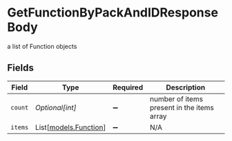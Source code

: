 # GetFunctionByPackAndIDResponseBody

a list of Function objects


## Fields

| Field                                          | Type                                           | Required                                       | Description                                    |
| ---------------------------------------------- | ---------------------------------------------- | ---------------------------------------------- | ---------------------------------------------- |
| `count`                                        | *Optional[int]*                                | :heavy_minus_sign:                             | number of items present in the items array     |
| `items`                                        | List[[models.Function](../models/function.md)] | :heavy_minus_sign:                             | N/A                                            |